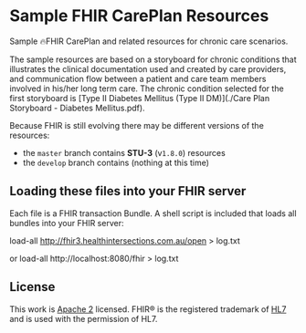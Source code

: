 # Sample FHIR CarePlan Resources

Sample 🔥FHIR CarePlan and related resources for chronic care scenarios.

The sample resources are based on a storyboard for chronic conditions that illustrates the clinical documentation used and created by care providers, and communication flow between a patient and care team members involved in his/her long term care. The chronic condition selected for the first storyboard is [Type II Diabetes Mellitus (Type II DM)](./Care Plan Storyboard - Diabetes Mellitus.pdf).

Because FHIR is still evolving there may be different versions of the resources:

- the `master` branch contains **STU-3** (v`1.8.0`) resources
- the `develop` branch contains (nothing at this time)

Loading these files into your FHIR server
-----------------------------------------
Each file is a FHIR transaction Bundle.  A shell script is included that loads all bundles into your FHIR server:

load-all http://fhir3.healthintersections.com.au/open > log.txt

or load-all http://localhost:8080/fhir > log.txt

License
-------

This work is [Apache 2](./LICENSE.txt) licensed.
FHIR® is the registered trademark of [HL7][] and is used with the permission of HL7.

[hl7]: http://hl7.org/
